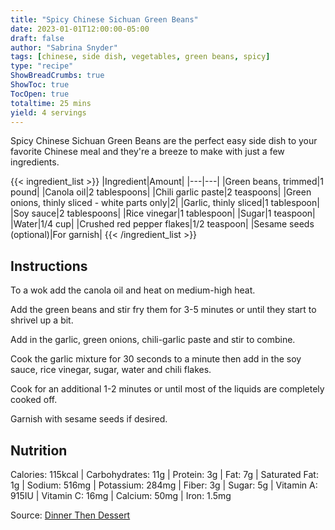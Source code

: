 ```yaml
---
title: "Spicy Chinese Sichuan Green Beans"
date: 2023-01-01T12:00:00-05:00
draft: false
author: "Sabrina Snyder"
tags: [chinese, side dish, vegetables, green beans, spicy]
type: "recipe"
ShowBreadCrumbs: true
ShowToc: true
TocOpen: true
totaltime: 25 mins
yield: 4 servings
---
```


Spicy Chinese Sichuan Green Beans are the perfect easy side dish to your favorite Chinese meal and they're a breeze to make with just a few ingredients.

{{< ingredient_list >}}
|Ingredient|Amount|
|---|---|
|Green beans, trimmed|1 pound|
|Canola oil|2 tablespoons|
|Chili garlic paste|2 teaspoons|
|Green onions, thinly sliced - white parts only|2|
|Garlic, thinly sliced|1 tablespoon|
|Soy sauce|2 tablespoons|
|Rice vinegar|1 tablespoon|
|Sugar|1 teaspoon|
|Water|1/4 cup|
|Crushed red pepper flakes|1/2 teaspoon|
|Sesame seeds (optional)|For garnish|
{{< /ingredient_list >}}

## Instructions

To a wok add the canola oil and heat on medium-high heat.

Add the green beans and stir fry them for 3-5 minutes or until they start to shrivel up a bit.

Add in the garlic, green onions, chili-garlic paste and stir to combine.

Cook the garlic mixture for 30 seconds to a minute then add in the soy sauce, rice vinegar, sugar, water and chili flakes.

Cook for an additional 1-2 minutes or until most of the liquids are completely cooked off.

Garnish with sesame seeds if desired.

## Nutrition

Calories: 115kcal | Carbohydrates: 11g | Protein: 3g | Fat: 7g | Saturated Fat: 1g | Sodium: 516mg | Potassium: 284mg | Fiber: 3g | Sugar: 5g | Vitamin A: 915IU | Vitamin C: 16mg | Calcium: 50mg | Iron: 1.5mg

Source: [Dinner Then Dessert](https://dinnerthendessert.com/spicy-chinese-sichuan-green-beans/) 